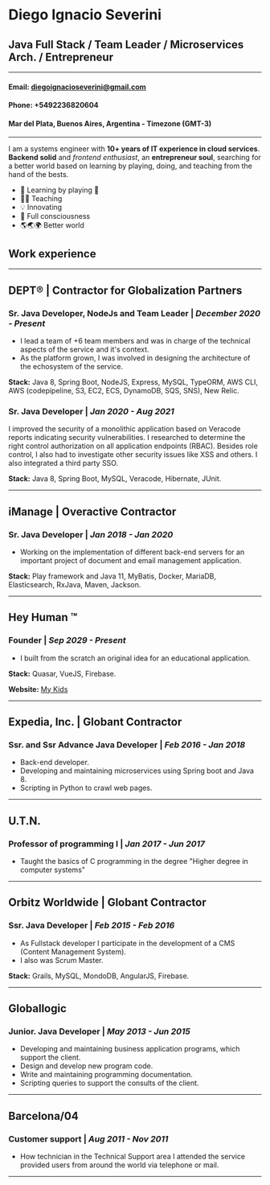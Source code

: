# **Diego Ignacio Severini**
## **Java Full Stack / Team Leader / Microservices Arch. / Entrepreneur**
---

#### **Email: diegoignacioseverini@gmail.com**
#### **Phone: +5492236820604**
#### Mar del Plata, Buenos Aires, Argentina - Timezone (GMT-3)
---
I am a systems engineer with **10+ years of IT experience in cloud services**. 
**Backend solid** and *frontend enthusiast*, an **entrepreneur soul**, searching for a better world based on learning by playing, doing, and teaching from the hand of the bests.

* 📗 Learning by playing 🥳
* 👨‍🏫 Teaching
* 💡 Innovating 
* 🧘 Full consciousness 
* 🌎🌏🌍 Better world

## **Work experience**
---
## DEPT® | Contractor for Globalization Partners
### Sr. Java Developer, NodeJs and Team Leader | _December 2020 - Present_
* I lead a team of +6 team members and was in charge of the technical aspects of the service and it's context.
* As the platform grown, I was involved in designing the architecture of the echosystem of the service.

**Stack:** Java 8, Spring Boot, NodeJS, Express, MySQL, TypeORM, AWS CLI, AWS (codepipeline, S3, EC2, ECS, DynamoDB, SQS, SNS), New Relic.

### Sr. Java Developer | _Jan 2020 - Aug 2021_
I improved the security of a monolithic application based on Veracode reports indicating security vulnerabilities. 
I researched to determine the right control authorization on all application endpoints (RBAC). 
Besides role control, I also had to investigate other security issues like XSS and others. 
I also integrated a third party SSO.

**Stack:** Java 8, Spring Boot, MySQL, Veracode, Hibernate, JUnit.

---

## iManage | Overactive Contractor
### Sr. Java Developer | _Jan 2018 - Jan 2020_
- Working on the implementation of different back-end servers for an important project of document and email management application. 

**Stack:** Play framework and Java 11, MyBatis, Docker, MariaDB, Elasticsearch, RxJava, Maven, Jackson.

---

## Hey Human ™
### Founder | _Sep 2029 - Present_

- I built from the scratch an original idea for an educational application. 

**Stack:** Quasar, VueJS, Firebase.

**Website:** [My Kids](https://hey-human.github.io/tres-caras/)

---

## Expedia, Inc. | Globant Contractor
### Ssr. and Ssr Advance Java Developer | _Feb 2016 - Jan 2018_

- Back-end developer.
- Developing and maintaining microservices using Spring boot and Java 8. 
- Scripting in Python to crawl web pages.

---

## U.T.N.
### Professor of programming I | _Jan 2017 - Jun 2017_

- Taught the basics of C programming in the degree "Higher degree in computer systems"

---

## Orbitz Worldwide | Globant Contractor
### Ssr. Java Developer | _Feb 2015 - Feb 2016_

- As Fullstack developer I participate in the development of a CMS (Content Management System). 
- I also was Scrum Master.

**Stack:** Grails, MySQL, MondoDB, AngularJS, Firebase.

---

## Globallogic
### Junior. Java Developer | _May 2013 - Jun 2015_

- Developing and maintaining business application programs, which support the client. 
- Design and develop new program code. 
- Write and maintaining programming documentation. 
- Scripting queries to support the consults of the client.
 
---

## Barcelona/04
### Customer support | _Aug 2011 - Nov 2011_

- How technician in the Technical Support area I attended the service provided users from around the world via telephone or mail.

---
